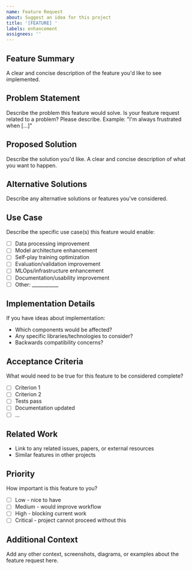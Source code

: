 ```yaml
---
name: Feature Request
about: Suggest an idea for this project
title: '[FEATURE] '
labels: enhancement
assignees: ''
---
```


## Feature Summary
A clear and concise description of the feature you'd like to see implemented.

## Problem Statement
Describe the problem this feature would solve. Is your feature request related to a problem? Please describe.
Example: "I'm always frustrated when [...]"

## Proposed Solution
Describe the solution you'd like. A clear and concise description of what you want to happen.

## Alternative Solutions
Describe any alternative solutions or features you've considered.

## Use Case
Describe the specific use case(s) this feature would enable:
- [ ] Data processing improvement
- [ ] Model architecture enhancement  
- [ ] Self-play training optimization
- [ ] Evaluation/validation improvement
- [ ] MLOps/infrastructure enhancement
- [ ] Documentation/usability improvement
- [ ] Other: ___________

## Implementation Details
If you have ideas about implementation:
- Which components would be affected?
- Any specific libraries/technologies to consider?
- Backwards compatibility concerns?

## Acceptance Criteria
What would need to be true for this feature to be considered complete?
- [ ] Criterion 1
- [ ] Criterion 2
- [ ] Tests pass
- [ ] Documentation updated
- [ ] ...

## Related Work
- Link to any related issues, papers, or external resources
- Similar features in other projects

## Priority
How important is this feature to you?
- [ ] Low - nice to have
- [ ] Medium - would improve workflow
- [ ] High - blocking current work
- [ ] Critical - project cannot proceed without this

## Additional Context
Add any other context, screenshots, diagrams, or examples about the feature request here.
